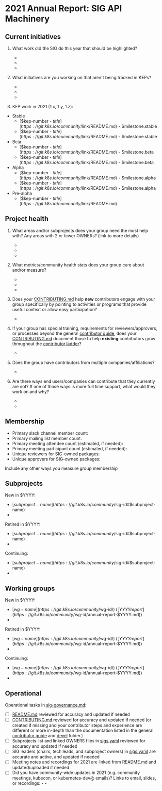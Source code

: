 # 2021 Annual Report: SIG API Machinery

## Current initiatives

1. What work did the SIG do this year that should be highlighted?

   -
   -
   -

2. What initiatives are you working on that aren't being tracked in KEPs?

   -
   -
   -

3. KEP work in 2021 (1.x, 1.y, 1.z):

<!--
In future, this will be generated from kubernetes/enhancements kep.yaml files
1. with SIG as owning-sig or in participating-sigs
2. listing 1.x, 1.y, or 1.z in milestones or in latest-milestone
-->

   - Stable
     - [$kep-number - $title](https://git.k8s.io/community/$link/README.md) - $milestone.stable
     - [$kep-number - $title](https://git.k8s.io/community/$link/README.md) - $milestone.stable
   - Beta
     - [$kep-number - $title](https://git.k8s.io/community/$link/README.md) - $milestone.beta
     - [$kep-number - $title](https://git.k8s.io/community/$link/README.md) - $milestone.beta
   - Alpha
     - [$kep-number - $title](https://git.k8s.io/community/$link/README.md) - $milestone.alpha
     - [$kep-number - $title](https://git.k8s.io/community/$link/README.md) - $milestone.alpha
   - Pre-alpha
     - [$kep-number - $title](https://git.k8s.io/community/$link/README.md)

## Project health

1. What areas and/or subprojects does your group need the most help with?
   Any areas with 2 or fewer OWNERs? (link to more details)

   -
   -
   -

2. What metrics/community health stats does your group care about and/or measure?

   -
   -
   -

3. Does your [CONTRIBUTING.md] help **new** contributors engage with your group specifically by pointing
   to activities or programs that provide useful context or allow easy participation?

   -

4. If your group has special training, requirements for reviewers/approvers, or processes beyond the general [contributor guide],
   does your [CONTRIBUTING.md] document those to help **existing** contributors grow throughout the [contributor ladder]?

   -

5. Does the group have contributors from multiple companies/affiliations?

   -

6. Are there ways end users/companies can contribute that they currently are not?
   If one of those ways is more full time support, what would they work on and why?

   -
   -

## Membership

- Primary slack channel member count:
- Primary mailing list member count:
- Primary meeting attendee count (estimated, if needed):
- Primary meeting participant count (estimated, if needed):
- Unique reviewers for SIG-owned packages: <!-- in future, this will be generated from OWNERS files referenced from subprojects, expanded with OWNERS_ALIASES files -->
- Unique approvers for SIG-owned packages: <!-- in future, this will be generated from OWNERS files referenced from subprojects, expanded with OWNERS_ALIASES files -->

Include any other ways you measure group membership

## Subprojects

<!--
In future, this will be generated from delta of sigs.yaml from $YYYY-01-01 to $YYYY-12-31
Manually visible via `git diff HEAD@{$YYYY-01-01} HEAD@{$YYYY-12-31} -- $sig-id/README.md`
-->

New in $YYYY:
- [$subproject-name](https://git.k8s.io/community/$sig-id#$subproject-name)
-

Retired in $YYYY:
- [$subproject-name](https://git.k8s.io/community/$sig-id#$subproject-name)
-

Continuing:
- [$subproject-name](https://git.k8s.io/community/$sig-id#$subproject-name)
-

## Working groups

<!--
In future, this will be generated from delta of sigs.yaml from $YYYY-01-01 to $YYYY-12-31
Manually visible via `git diff HEAD@{$YYYY-01-01} HEAD@{$YYYY-12-31} -- $sig-id/README.md`
-->

New in $YYYY:
- [$wg-name](https://git.k8s.io/community/$wg-id/) ([$YYYY report](https://git.k8s.io/community/$wg-id/annual-report-$YYYY.md))
-

Retired in $YYYY:
- [$wg-name](https://git.k8s.io/community/$wg-id/) ([$YYYY report](https://git.k8s.io/community/$wg-id/annual-report-$YYYY.md))
-

Continuing:
- [$wg-name](https://git.k8s.io/community/$wg-id/) ([$YYYY report](https://git.k8s.io/community/$wg-id/annual-report-$YYYY.md))
-

## Operational

Operational tasks in [sig-governance.md]:

- [ ] [README.md] reviewed for accuracy and updated if needed
- [ ] [CONTRIBUTING.md] reviewed for accuracy and updated if needed
      (or created if missing and your contributor steps and experience are different or more
      in-depth than the documentation listed in the general [contributor guide] and [devel] folder.)
- [ ] Subprojects list and linked OWNERS files in [sigs.yaml] reviewed for accuracy and updated if needed
- [ ] SIG leaders (chairs, tech leads, and subproject owners) in [sigs.yaml] are accurate and active, and updated if needed
- [ ] Meeting notes and recordings for 2021 are linked from [README.md] and updated/uploaded if needed
- [ ] Did you have community-wide updates in 2021 (e.g. community meetings, kubecon, or kubernetes-dev@ emails)? Links to email, slides, or recordings:
      -
      -

[CONTRIBUTING.md]: https://git.k8s.io/community/sig-api-machinery/CONTRIBUTING.md
[contributor ladder]: https://git.k8s.io/community/community-membership.md
[sig-governance.md]: https://git.k8s.io/community/committee-steering/governance/sig-governance.md
[README.md]: https://git.k8s.io/community/sig-api-machinery/README.md
[sigs.yaml]: https://git.k8s.io/community/sigs.yaml
[contributor guide]: https://git.k8s.io/community/contributors/guide/README.md
[devel]: https://git.k8s.io/community/contributors/devel/README.md

